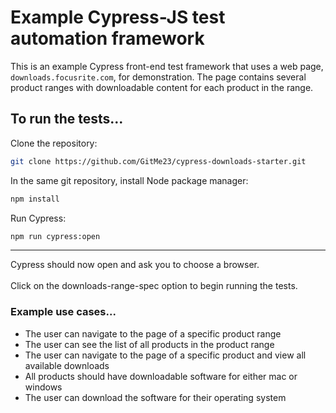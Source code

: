 # Example Cypress-JS test automation framework

This is an example Cypress front-end test framework that uses a web page, `downloads.focusrite.com`, for demonstration. The page contains several product ranges with downloadable content for each product in the range.

## To run the tests...
Clone the repository:
```bash
git clone https://github.com/GitMe23/cypress-downloads-starter.git
```

In the same git repository, install Node package manager:
```bash
npm install
```
Run Cypress:
```bash
npm run cypress:open
```
---
Cypress should now open and ask you to choose a browser.<br><br>
Click on the downloads-range-spec option to begin running the tests.

### Example use cases...

* The user can navigate to the page of a specific product range
* The user can see the list of all products in the product range
* The user can navigate to the page of a specific product and view all available downloads
* All products should have downloadable software for either mac or windows
* The user can download the software for their operating system
